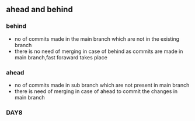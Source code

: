 ## ahead and behind

### behind
 - no of commits made in the main branch which are not in the existing branch
 - there is no need of merging in case of behind as commits are made in main branch,fast foraward takes place

 ### ahead
 - no of commits made in sub branch which are not present in main branch
 - there is need of merging in case of ahead to commit the changes in main branch 

 ### DAY8

 